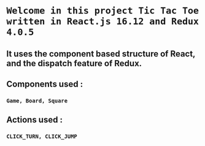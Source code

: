 # `Welcome in this project Tic Tac Toe written in React.js 16.12 and Redux 4.0.5`</br>

## It uses the component based structure of React, and the dispatch feature of Redux.  
## Components used :  
### `Game, Board, Square`
## Actions used :  
### `CLICK_TURN, CLICK_JUMP`
